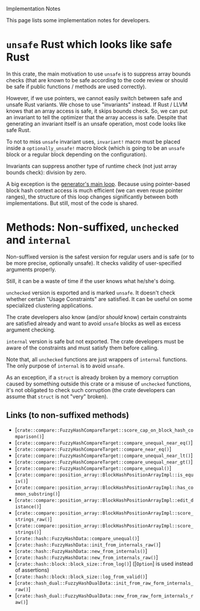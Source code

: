 Implementation Notes

This page lists some implementation notes for developers.


# `unsafe` Rust which looks like safe Rust

In this crate, the main motivation to use `unsafe` is to suppress array
bounds checks (that are known to be safe according to the code review or
should be safe if public functions / methods are used correctly).

However, if we use pointers, we cannot easily switch between safe and unsafe
Rust variants.  We chose to use "invariants" instead.  If Rust / LLVM knows
that an array access is safe, it skips bounds check.  So, we can put an
invariant to tell the optimizer that the array access is safe.  Despite that
generating an invariant itself is an unsafe operation, most code looks
like safe Rust.

To not to miss `unsafe` invariant uses, `invariant!` macro must be placed
inside a `optionally_unsafe!` macro block (which is going to be an `unsafe`
block or a regular block depending on the configuration).

Invariants can suppress another type of runtime check (not just array
bounds check): division by zero.

A big exception is the
[generator's main loop](crate::generate::Generator::update).
Because using pointer-based block hash context access is much efficient (we
can even reuse pointer ranges), the structure of this loop changes
significantly between both implementations.
But still, most of the code is shared.


# Methods: Non-suffixed, `unchecked` and `internal`

Non-suffixed version is the safest version for regular users and is safe (or
to be more precise, optionally unsafe).  It checks validity of
user-specified arguments properly.

Still, it can be a waste of time if the user knows what he/she's doing.

`unchecked` version is exported and is marked `unsafe`.
It doesn't check whether certain "Usage Constraints" are satisfied.
It can be useful on some specialized clustering applications.

The crate developers also know (and/or *should* know) certain constraints
are satisfied already and want to avoid `unsafe` blocks as well as excess
argument checking.

`internal` version is safe but not exported.  The crate developers must be
aware of the constraints and must satisfy them before calling.

Note that, all `unchecked` functions are just wrappers of
`internal` functions.  The only purpose of `internal` is to avoid `unsafe`.

As an exception, if a `struct` is already broken by a memory corruption
caused by something outside this crate or a misuse of `unchecked` functions,
it's not obligated to check such corruption
(the crate developers can assume that `struct` is not "very" broken).

## Links (to non-suffixed methods)

*   [`crate::compare::FuzzyHashCompareTarget::score_cap_on_block_hash_comparison()`]
*   [`crate::compare::FuzzyHashCompareTarget::compare_unequal_near_eq()`]
*   [`crate::compare::FuzzyHashCompareTarget::compare_near_eq()`]
*   [`crate::compare::FuzzyHashCompareTarget::compare_unequal_near_lt()`]
*   [`crate::compare::FuzzyHashCompareTarget::compare_unequal_near_gt()`]
*   [`crate::compare::FuzzyHashCompareTarget::compare_unequal()`]
*   [`crate::compare::position_array::BlockHashPositionArrayImpl::is_equiv()`]
*   [`crate::compare::position_array::BlockHashPositionArrayImpl::has_common_substring()`]
*   [`crate::compare::position_array::BlockHashPositionArrayImpl::edit_distance()`]
*   [`crate::compare::position_array::BlockHashPositionArrayImpl::score_strings_raw()`]
*   [`crate::compare::position_array::BlockHashPositionArrayImpl::score_strings()`]
*   [`crate::hash::FuzzyHashData::compare_unequal()`]
*   [`crate::hash::FuzzyHashData::init_from_internals_raw()`]
*   [`crate::hash::FuzzyHashData::new_from_internals()`]
*   [`crate::hash::FuzzyHashData::new_from_internals_raw()`]
*   [`crate::hash::block::block_size::from_log()`] ([`Option`] is used instead of assertions)
*   [`crate::hash::block::block_size::log_from_valid()`]
*   [`crate::hash_dual::FuzzyHashDualData::init_from_raw_form_internals_raw()`]
*   [`crate::hash_dual::FuzzyHashDualData::new_from_raw_form_internals_raw()`]
